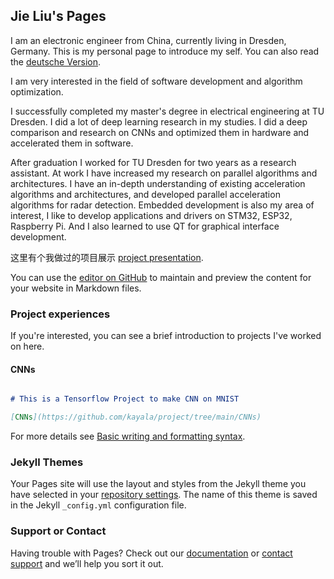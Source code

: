 ## Jie Liu's Pages

I am an electronic engineer from China, currently living in Dresden, Germany. This is my personal page to introduce my self. You can also read the [deutsche Version](https://kayala.GitHub.io/german/).

I am very interested in the field of software development and algorithm optimization.

I successfully completed my master's degree in electrical engineering at TU Dresden. I did a lot of deep learning research in my studies. I did a deep comparison and research on CNNs and optimized them in hardware and accelerated them in software.

After graduation I worked for TU Dresden for two years as a research assistant. At work I have increased my research on parallel algorithms and architectures. I have an in-depth understanding of existing acceleration algorithms and architectures, and developed parallel acceleration algorithms for radar detection.
Embedded development is also my area of interest, I like to develop applications and drivers on STM32, ESP32, Raspberry Pi. And I also learned to use QT for graphical interface development. 

这里有个我做过的项目展示 [project presentation](https://kayala.GitHub.io/project/).

You can use the [editor on GitHub](https://github.com/kayala/kayala.GitHub.io/edit/main/index.md) to maintain and preview the content for your website in Markdown files.

### Project experiences

If you're interested, you can see a brief introduction to projects I've worked on here.

#### CNNs

```markdown

# This is a Tensorflow Project to make CNN on MNIST

[CNNs](https://github.com/kayala/project/tree/main/CNNs)
```

For more details see [Basic writing and formatting syntax](https://docs.github.com/en/github/writing-on-github/getting-started-with-writing-and-formatting-on-github/basic-writing-and-formatting-syntax).

### Jekyll Themes

Your Pages site will use the layout and styles from the Jekyll theme you have selected in your [repository settings](https://github.com/kayala/kayala.GitHub.io/settings/pages). The name of this theme is saved in the Jekyll `_config.yml` configuration file.

### Support or Contact

Having trouble with Pages? Check out our [documentation](https://docs.github.com/categories/github-pages-basics/) or [contact support](https://support.github.com/contact) and we’ll help you sort it out.

